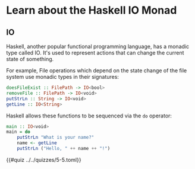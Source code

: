 # Learn about the Haskell IO Monad

## IO
Haskell, another popular functional programming language, has a monadic type called
IO. It's used to represent actions that can change the current state of something.

For example, File operations which depend on the state change of the file system
use monadic types in their signatures:

```haskell
doesFileExist :: FilePath -> IO<bool>
removeFile :: FilePath -> IO<void>
putStrLn :: String -> IO<void>
getLine :: IO<String>
```

Haskell allows these functions to be sequenced via the `do` operator:

```haskell
main :: IO<void>
main = do
    putStrLn "What is your name?"
    name <- getLine
    putStrLn ("Hello, " ++ name ++ "!")
```

{{#quiz ../../quizzes/5-5.toml}}
